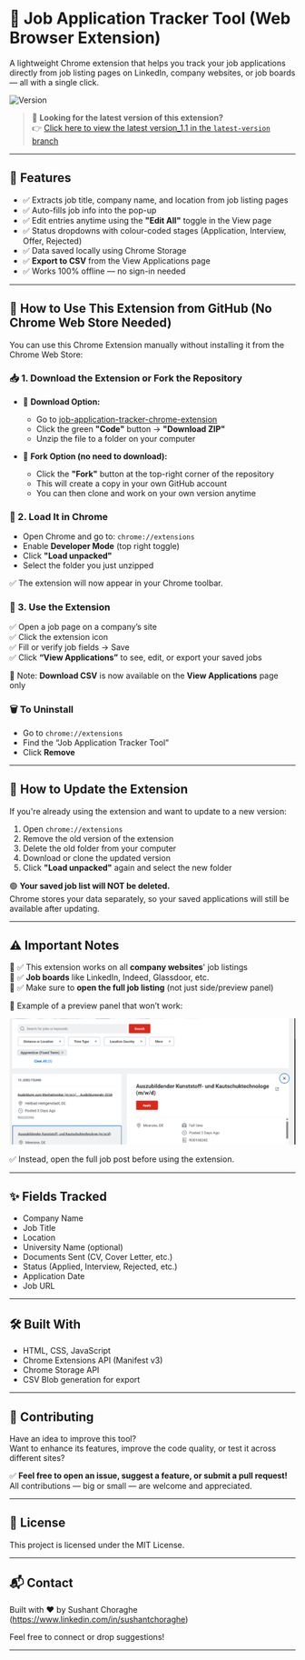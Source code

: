 # 🧰 Job Application Tracker Tool (Web Browser Extension)

A lightweight Chrome extension that helps you track your job applications directly from job listing pages on LinkedIn, company websites, or job boards — all with a single click.

![Version](https://img.shields.io/badge/version-v1.1.0-blue)
> 🚀 **Looking for the latest version of this extension?**  
> 👉 [Click here to view the latest version_1.1 in the `latest-version` branch](https://github.com/SushantChoraghe/job-application-tracker-chrome-extension/tree/version_1.1)

---

## 🚀 Features

- ✅ Extracts job title, company name, and location from job listing pages
- ✅ Auto-fills job info into the pop-up
- ✅ Edit entries anytime using the **"Edit All"** toggle in the View page
- ✅ Status dropdowns with colour-coded stages (Application, Interview, Offer, Rejected)
- ✅ Data saved locally using Chrome Storage
- ✅ **Export to CSV** from the View Applications page
- ✅ Works 100% offline — no sign-in needed  

---

## 🧩 How to Use This Extension from GitHub (No Chrome Web Store Needed)

You can use this Chrome Extension manually without installing it from the Chrome Web Store:

### 📥 1. Download the Extension or Fork the Repository

- 🔽 **Download Option:**
  - Go to [job-application-tracker-chrome-extension](https://github.com/SushantChoraghe/job-application-tracker-chrome-extension)
  - Click the green **"Code"** button → **"Download ZIP"**
  - Unzip the file to a folder on your computer

- 🍴 **Fork Option (no need to download):**
  - Click the **"Fork"** button at the top-right corner of the repository
  - This will create a copy in your own GitHub account
  - You can then clone and work on your own version anytime

### 🧩 2. Load It in Chrome

- Open Chrome and go to: `chrome://extensions`
- Enable **Developer Mode** (top right toggle)
- Click **"Load unpacked"**
- Select the folder you just unzipped

✅ The extension will now appear in your Chrome toolbar.

### 🧪 3. Use the Extension

✅ Open a job page on a company’s site  
✅ Click the extension icon  
✅ Fill or verify job fields → Save  
✅ Click **“View Applications”** to see, edit, or export your saved jobs  

📌 Note: **Download CSV** is now available on the **View Applications** page only

### 🗑️ To Uninstall

- Go to `chrome://extensions`
- Find the “Job Application Tracker Tool”
- Click **Remove**

---

## 🔄 How to Update the Extension

If you're already using the extension and want to update to a new version:

1. Open `chrome://extensions`  
2. Remove the old version of the extension  
3. Delete the old folder from your computer  
4. Download or clone the updated version  
5. Click **"Load unpacked"** again and select the new folder

🟢 **Your saved job list will NOT be deleted.**  
Chrome stores your data separately, so your saved applications will still be available after updating.

---

## ⚠️ Important Notes

🔹 ✅ This extension works on all **company websites**' job listings  
🔹 ✅ **Job boards** like LinkedIn, Indeed, Glassdoor, etc.  
🔹 ✅ Make sure to **open the full job listing** (not just side/preview panel)

📸 Example of a preview panel that won’t work:

![Job Preview Warning](images/job-preview-warning.png)

✅ Instead, open the full job post before using the extension.

---

## ✨ Fields Tracked

- Company Name
- Job Title
- Location
- University Name (optional)
- Documents Sent (CV, Cover Letter, etc.)
- Status (Applied, Interview, Rejected, etc.)
- Application Date
- Job URL

---

## 🛠️ Built With

- HTML, CSS, JavaScript
- Chrome Extensions API (Manifest v3)
- Chrome Storage API
- CSV Blob generation for export

---

## 🤝 Contributing

Have an idea to improve this tool?  
Want to enhance its features, improve the code quality, or test it across different sites?

✅ **Feel free to open an issue, suggest a feature, or submit a pull request!**  
All contributions — big or small — are welcome and appreciated.

---

## 📄 License

This project is licensed under the MIT License.

---

## 📬 Contact

Built with ❤️ by Sushant Choraghe (https://www.linkedin.com/in/sushantchoraghe)

Feel free to connect or drop suggestions!

---


